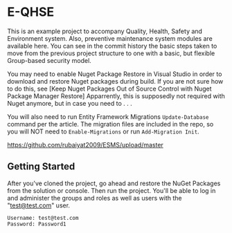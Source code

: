# E-QHSE
This is an example project to accompany Quality, Health, Safety and Environment system. 
Also, preventive maintenance system modules are available here. 
You can see in the commit history the basic steps taken to move from the previous project structure to one with a basic, but flexible Group-based security model. 

You may need to enable Nuget Package Restore in Visual Studio in order to download and restore Nuget packages during build. If you are not sure how to do this, see [Keep Nuget Packages Out of Source Control with Nuget Package Manager Restore] 
Apparrently, this is supposedly not required with Nuget anymore, but in case you need to . . .

You will also need to run Entity Framework Migrations `Update-Database` command per the article. The migration files are included in the repo, so you will NOT need to `Enable-Migrations` or run `Add-Migration Init`. 

https://github.com/rubaiyat2009/ESMS/upload/master

## Getting Started 
After you've cloned the project, go ahead and restore the NuGet Packages from the solution or console. Then run the project. 
You'll be able to log in and administer the groups and roles as well as users with the "test@test.com" user.

    Username: test@test.com
    Password: Password1


